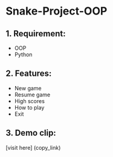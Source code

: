 # Snake-Project-OOP
## 1.	Requirement:
-	OOP
-	Python

## 2.	Features:
-	New game
-	Resume game
-	High scores
-	How to play
-	Exit

## 3. Demo clip:
  [visit here] (copy_link)
